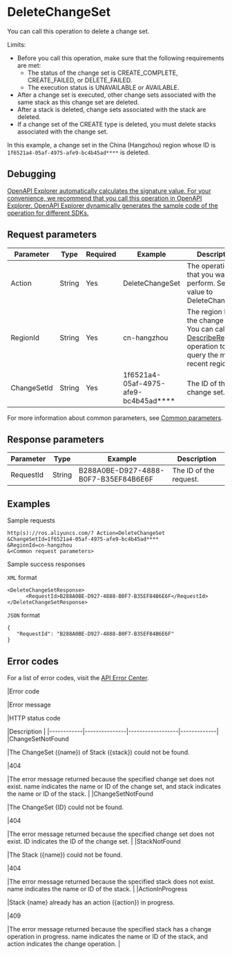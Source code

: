 # DeleteChangeSet

You can call this operation to delete a change set.

Limits:

-   Before you call this operation, make sure that the following requirements are met:
    -   The status of the change set is CREATE\_COMPLETE, CREATE\_FAILED, or DELETE\_FAILED.
    -   The execution status is UNAVAILABLE or AVAILABLE.
-   After a change set is executed, other change sets associated with the same stack as this change set are deleted.
-   After a stack is deleted, change sets associated with the stack are deleted.
-   If a change set of the CREATE type is deleted, you must delete stacks associated with the change set.

In this example, a change set in the China \(Hangzhou\) region whose ID is `1f6521a4-05af-4975-afe9-bc4b45ad****` is deleted.

## Debugging

[OpenAPI Explorer automatically calculates the signature value. For your convenience, we recommend that you call this operation in OpenAPI Explorer. OpenAPI Explorer dynamically generates the sample code of the operation for different SDKs.](https://api.aliyun.com/#product=ROS&api=DeleteChangeSet&type=RPC&version=2019-09-10)

## Request parameters

|Parameter|Type|Required|Example|Description|
|---------|----|--------|-------|-----------|
|Action|String|Yes|DeleteChangeSet|The operation that you want to perform. Set the value to DeleteChangeSet. |
|RegionId|String|Yes|cn-hangzhou|The region ID of the change set. You can call the [DescribeRegions](~~131035~~) operation to query the most recent region list. |
|ChangeSetId|String|Yes|1f6521a4-05af-4975-afe9-bc4b45ad\*\*\*\*|The ID of the change set. |

For more information about common parameters, see [Common parameters](~~131957~~).

## Response parameters

|Parameter|Type|Example|Description|
|---------|----|-------|-----------|
|RequestId|String|B288A0BE-D927-4888-B0F7-B35EF84B6E6F|The ID of the request. |

## Examples

Sample requests

```
http(s)://ros.aliyuncs.com/? Action=DeleteChangeSet
&ChangeSetId=1f6521a4-05af-4975-afe9-bc4b45ad****
&RegionId=cn-hangzhou
&<Common request parameters>
```

Sample success responses

`XML` format

```
<DeleteChangeSetResponse>
      <RequestId>B288A0BE-D927-4888-B0F7-B35EF84B6E6F</RequestId>
</DeleteChangeSetResponse>
```

`JSON` format

```
{
   "RequestId": "B288A0BE-D927-4888-B0F7-B35EF84B6E6F"
}
```

## Error codes

For a list of error codes, visit the [API Error Center](https://error-center.alibabacloud.com/status/product/ROS).

|Error code

|Error message

|HTTP status code

|Description |
|------------|---------------|------------------|-------------|
|ChangeSetNotFound

|The ChangeSet \(\{name\}\) of Stack \(\{stack\}\) could not be found.

|404

|The error message returned because the specified change set does not exist. name indicates the name or ID of the change set, and stack indicates the name or ID of the stack. |
|ChangeSetNotFound

|The ChangeSet \{ID\} could not be found.

|404

|The error message returned because the specified change set does not exist. ID indicates the ID of the change set. |
|StackNotFound

|The Stack \(\{name\}\) could not be found.

|404

|The error message returned because the specified stack does not exist. name indicates the name or ID of the stack. |
|ActionInProgress

|Stack \{name\} already has an action \(\{action\}\) in progress.

|409

|The error message returned because the specified stack has a change operation in progress. name indicates the name or ID of the stack, and action indicates the change operation. |

